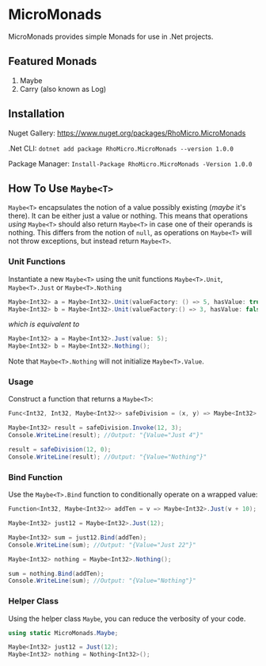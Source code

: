 # MicroMonads

MicroMonads provides simple Monads for use in .Net projects.

## Featured Monads

1. Maybe
2. Carry (also known as Log)

## Installation

Nuget Gallery: https://www.nuget.org/packages/RhoMicro.MicroMonads

.Net CLI: `dotnet add package RhoMicro.MicroMonads --version 1.0.0`

Package Manager: `Install-Package RhoMicro.MicroMonads -Version 1.0.0`

## How To Use `Maybe<T>`

`Maybe<T>` encapsulates the notion of a value possibly existing (*maybe* it's there). It can be either just a value or nothing. This means that operations *using* `Maybe<T>` should also return `Maybe<T>` in case one of their operands is nothing. This differs from the notion of `null`, as operations on `Maybe<T>` will not throw exceptions, but instead return `Maybe<T>`.

### Unit Functions

Instantiate a new `Maybe<T>` using the unit functions `Maybe<T>.Unit`, `Maybe<T>.Just` or `Maybe<T>.Nothing`

```cs
Maybe<Int32> a = Maybe<Int32>.Unit(valueFactory: () => 5, hasValue: true);
Maybe<Int32> b = Maybe<Int32>.Unit(valueFactory:() => 3, hasValue: false);
```
*which is equivalent to*
```cs
Maybe<Int32> a = Maybe<Int32>.Just(value: 5);
Maybe<Int32> b = Maybe<Int32>.Nothing();
```

Note that `Maybe<T>.Nothing` will not initialize `Maybe<T>.Value`.

### Usage

Construct a function that returns a `Maybe<T>`:

```cs
Func<Int32, Int32, Maybe<Int32>> safeDivision = (x, y) => Maybe<Int32>.Unit(() => x/y, y != 0);

Maybe<Int32> result = safeDivision.Invoke(12, 3);
Console.WriteLine(result); //Output: "{Value="Just 4"}"

result = safeDivision(12, 0);
Console.WriteLine(result); //Output: "{Value="Nothing"}"
```

### Bind Function

Use the `Maybe<T>.Bind` function to conditionally operate on a wrapped value:

```cs
Function<Int32, Maybe<Int32>> addTen = v => Maybe<Int32>.Just(v + 10);

Maybe<Int32> just12 = Maybe<Int32>.Just(12);

Maybe<Int32> sum = just12.Bind(addTen);
Console.WriteLine(sum); //Output: "{Value="Just 22"}"

Maybe<Int32> nothing = Maybe<Int32>.Nothing();

sum = nothing.Bind(addTen);
Console.WriteLine(sum); //Output: "{Value="Nothing"}"
```
### Helper Class

Using the helper class `Maybe`, you can reduce the verbosity of your code.

```cs
using static MicroMonads.Maybe;

Maybe<Int32> just12 = Just(12);
Maybe<Int32> nothing = Nothing<Int32>();
```